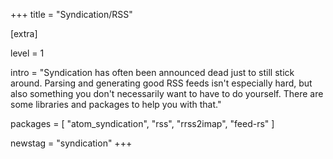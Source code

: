 +++
title = "Syndication/RSS"

[extra]

level = 1

intro = "Syndication has often been announced dead just to still stick around. Parsing and generating good RSS feeds isn't especially hard, but also something you don't necessarily want to have to do yourself. There are some libraries and packages to help you with that."

packages = [
  "atom_syndication",
  "rss",
  "rrss2imap",
  "feed-rs"
]

newstag = "syndication"
+++
